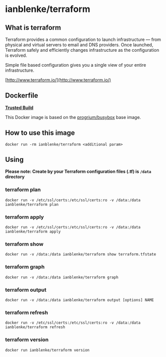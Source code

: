 # ianblenke/terraform

## What is terraform

Terraform provides a common configuration to launch infrastructure — from physical and virtual servers to email and DNS providers. Once launched, Terraform safely and efficiently changes infrastructure as the configuration is evolved.

Simple file based configuration gives you a single view of your entire infrastructure.

[http://www.terraform.io/](http://www.terraform.io/)

## Dockerfile

[**Trusted Build**](https://registry.hub.docker.com/u/ianblenke/terraform/)

This Docker image is based on the [progrium/busybox](https://registry.hub.docker.com/u/progrium/busybox/) base image.

## How to use this image

```
docker run -rm ianblenke/terraform <additional param>
```

## Using

**Please note: Create by your Terraform configuration files (.tf) is `/data` directory**

### terraform plan

```
docker run -v /etc/ssl/certs:/etc/ssl/certs:ro -v /data:/data ianblenke/terraform plan
```

### terraform apply

```
docker run -v /etc/ssl/certs:/etc/ssl/certs:ro -v /data:/data ianblenke/terraform apply
```

### terraform show

```
docker run -v /data:/data ianblenke/terraform show terraform.tfstate
```

### terraform graph

```
docker run -v /data:/data ianblenke/terraform graph
```

### terraform output

```
docker run -v /data:/data ianblenke/terraform output [options] NAME
```

### terraform refresh

```
docker run -v /etc/ssl/certs:/etc/ssl/certs:ro -v /data:/data ianblenke/terraform refresh
```

### terraform version

```
docker run ianblenke/terraform version
```

